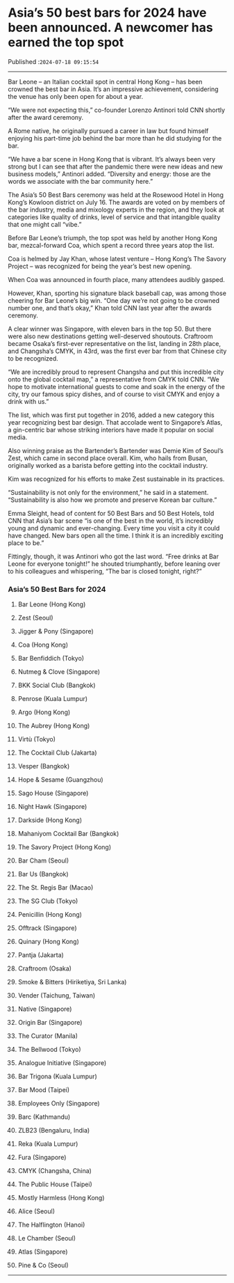 # Asia’s 50 best bars for 2024 have been announced. A newcomer has earned the top spot

Published :`2024-07-18 09:15:54`

---

Bar Leone – an Italian cocktail spot in central Hong Kong – has been crowned the best bar in Asia. It’s an impressive achievement, considering the venue has only been open for about a year.

“We were not expecting this,” co-founder Lorenzo Antinori told CNN shortly after the award ceremony.

A Rome native, he originally pursued a career in law but found himself enjoying his part-time job behind the bar more than he did studying for the bar.

“We have a bar scene in Hong Kong that is vibrant. It’s always been very strong but I can see that after the pandemic there were new ideas and new business models,” Antinori added. “Diversity and energy: those are the words we associate with the bar community here.”

The Asia’s 50 Best Bars ceremony was held at the Rosewood Hotel in Hong Kong’s Kowloon district on July 16. The awards are voted on by members of the bar industry, media and mixology experts in the region, and they look at categories like quality of drinks, level of service and that intangible quality that one might call “vibe.”

Before Bar Leone’s triumph, the top spot was held by another Hong Kong bar, mezcal-forward Coa, which spent a record three years atop the list.

Coa is helmed by Jay Khan, whose latest venture – Hong Kong’s The Savory Project – was recognized for being the year’s best new opening.

When Coa was announced in fourth place, many attendees audibly gasped.

However, Khan, sporting his signature black baseball cap, was among those cheering for Bar Leone’s big win. “One day we’re not going to be crowned number one, and that’s okay,” Khan told CNN last year after the awards ceremony.

A clear winner was Singapore, with eleven bars in the top 50. But there were also new destinations getting well-deserved shoutouts. Craftroom became Osaka’s first-ever representative on the list, landing in 28th place, and Changsha’s CMYK, in 43rd, was the first ever bar from that Chinese city to be recognized.

“We are incredibly proud to represent Changsha and put this incredible city onto the global cocktail map,” a representative from CMYK told CNN. “We hope to motivate international guests to come and soak in the energy of the city, try our famous spicy dishes, and of course to visit CMYK and enjoy a drink with us.”

The list, which was first put together in 2016, added a new category this year recognizing best bar design. That accolade went to Singapore’s Atlas, a gin-centric bar whose striking interiors have made it popular on social media.

Also winning praise as the Bartender’s Bartender was Demie Kim of Seoul’s Zest, which came in second place overall. Kim, who hails from Busan, originally worked as a barista before getting into the cocktail industry.

Kim was recognized for his efforts to make Zest sustainable in its practices.

“Sustainability is not only for the environment,” he said in a statement. “Sustainability is also how we promote and preserve Korean bar culture.”

Emma Sleight, head of content for 50 Best Bars and 50 Best Hotels, told CNN that Asia’s bar scene “is one of the best in the world, it’s incredibly young and dynamic and ever-changing. Every time you visit a city it could have changed. New bars open all the time. I think it is an incredibly exciting place to be.”

Fittingly, though, it was Antinori who got the last word. “Free drinks at Bar Leone for everyone tonight!” he shouted triumphantly, before leaning over to his colleagues and whispering, “The bar is closed tonight, right?”

### Asia’s 50 Best Bars for 2024

1. Bar Leone (Hong Kong)

2. Zest (Seoul)

3. Jigger & Pony (Singapore)

4. Coa (Hong Kong)

5. Bar Benfiddich (Tokyo)

6. Nutmeg & Clove (Singapore)

7. BKK Social Club (Bangkok)

8. Penrose (Kuala Lumpur)

9. Argo (Hong Kong)

10. The Aubrey (Hong Kong)

11. Virtù (Tokyo)

12. The Cocktail Club (Jakarta)

13. Vesper (Bangkok)

14. Hope & Sesame (Guangzhou)

15. Sago House (Singapore)

16. Night Hawk (Singapore)

17. Darkside (Hong Kong)

18. Mahaniyom Cocktail Bar (Bangkok)

19. The Savory Project (Hong Kong)

20. Bar Cham (Seoul)

21. Bar Us (Bangkok)

22. The St. Regis Bar (Macao)

23. The SG Club (Tokyo)

24. Penicillin (Hong Kong)

25. Offtrack (Singapore)

26. Quinary (Hong Kong)

27. Pantja (Jakarta)

28. Craftroom (Osaka)

29. Smoke & Bitters (Hiriketiya, Sri Lanka)

30. Vender (Taichung, Taiwan)

31. Native (Singapore)

32. Origin Bar (Singapore)

33. The Curator (Manila)

34. The Bellwood (Tokyo)

35. Analogue Initiative (Singapore)

36. Bar Trigona (Kuala Lumpur)

37. Bar Mood (Taipei)

38. Employees Only (Singapore)

39. Barc (Kathmandu)

40. ZLB23 (Bengaluru, India)

41. Reka (Kuala Lumpur)

42. Fura (Singapore)

43. CMYK (Changsha, China)

44. The Public House (Taipei)

45. Mostly Harmless (Hong Kong)

46. Alice (Seoul)

47. The Halflington (Hanoi)

48. Le Chamber (Seoul)

49. Atlas (Singapore)

50. Pine & Co (Seoul)

---

